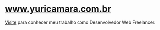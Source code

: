 www.yuricamara.com.br
========================
[Visite](www.yuricamara.com.br) para conhecer meu trabalho como Desenvolvedor Web Freelancer.
